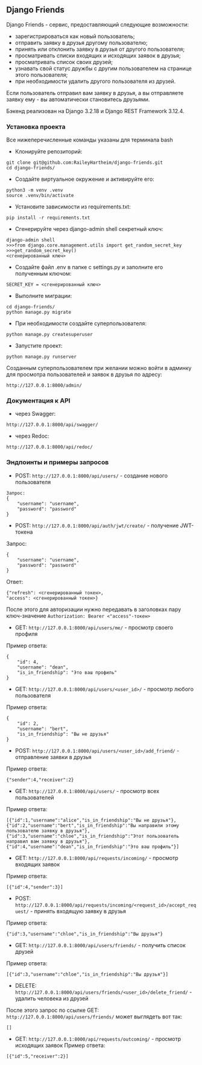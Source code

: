 ## Django Friends
Django Friends - сервис, предоставляющий следующие возможности:
- зарегистрироваться как новый пользователь;
- отправить заявку в друзья другому пользователю;
- принять или отклонить заявку в друзья от другого пользователя;
- просматривать списки входящих и исходящих заявок в друзья;
- просматривать список своих друзей;
- узнавать свой статус дружбы с другим пользователем на странице этого пользователя;
- при необходимости удалить другого пользователя из друзей.


Если пользователь отправил вам заявку в друзья, а вы отправляете заявку ему - вы автоматически становитесь друзьями.


Бэкенд реализован на Django 3.2.18 и Django REST Framework 3.12.4.

### Установка проекта
Все нижеперечисленные команды указаны для терминала bash

- Клонируйте репозиторий:

```
git clone git@github.com:RaileyHartheim/django-friends.git
cd django-friends/
```

- Cоздайте виртуальное окружение и активируйте его:

```
python3 -m venv .venv
source .venv/bin/activate
```

- Установите зависимости из requirements.txt:

```
pip install -r requirements.txt
```

- Сгенерируйте через django-admin shell секретный ключ:
```
django-admin shell
>>>from django.core.management.utils import get_random_secret_key  
>>>get_random_secret_key()
<сгенерированный ключ>
```

- Создайте файл .env в папке с settings.py и заполните его полученным ключом:
```
SECRET_KEY = <сгенерированный ключ>
```

- Выполните миграции:

```
cd django-friends/
python manage.py migrate
```

- При необходимости создайте суперпользователя:

```
python manage.py createsuperuser
```

- Запустите проект:

```
python manage.py runserver
```

Созданным суперпользователем при желании можно войти в админку для просмотра пользователей и заявок в друзья по адресу:

```
http://127.0.0.1:8000/admin/
```

### Документация к API

- через Swagger:
```
http://127.0.0.1:8000/api/swagger/
```

- через Redoc:
```
http://127.0.0.1:8000/api/redoc/
```

### Эндпоинты и примеры запросов



- POST: ```http://127.0.0.1:8000/api/users/``` - создание нового пользователя
```
Запрос: 
{
    "username": "username",
    "password": "password"
}
```
- POST: ```http://127.0.0.1:8000/api/auth/jwt/create/``` - получение JWT-токена

Запрос: 
```
{
    "username": "username",
    "password": "password"
}
```

Ответ:
```
{"refresh": <сгенерированный токен>,
"access": <сгенерированный токен>}
```

После этого для авторизации нужно передавать в заголовках пару ключ-значение ```Authorization: Bearer <"access"-токен>```

- GET: ```http://127.0.0.1:8000/api/users/me/``` - просмотр своего профиля

Пример ответа:
```
{
    "id": 4,
    "username": "dean",
    "is_in_friendship": "Это ваш профиль"
}
```

- GET: ```http://127.0.0.1:8000/api/users/<user_id>/``` - просмотр любого пользователя

Пример ответа:
```
{
    "id": 2,
    "username": "bert",
    "is_in_friendship": "Вы не друзья"
}
```

- POST: ```http://127.0.0.1:8000/api/users/<user_id>/add_friend/``` - отправление заявки в друзья

Пример ответа:
```
{"sender":4,"receiver":2}
```

- GET: ```http://127.0.0.1:8000/api/users/``` - просмотр всех пользователей

Пример ответа:
```
[{"id":1,"username":"alice","is_in_friendship":"Вы не друзья"},{"id":2,"username":"bert","is_in_friendship":"Вы направили этому пользователю заявку в друзья"},{"id":3,"username":"chloe","is_in_friendship":"Этот пользователь направил вам заявку в друзья"},{"id":4,"username":"dean","is_in_friendship":"Это ваш профиль"}]
```

- GET: ```http://127.0.0.1:8000/api/requests/incoming/``` - просмотр входящих заявок

Пример ответа:
```
[{"id":4,"sender":3}]
```

- POST: ```http://127.0.0.1:8000/api/requests/incoming/<request_id>/accept_request/``` - принять входящую заявку в друзья

Пример ответа:
```
{"id":3,"username":"chloe","is_in_friendship":"Вы друзья"}
```

- GET: ```http://127.0.0.1:8000/api/users/friends/``` - получить список друзей

Пример ответа:
```
[{"id":3,"username":"chloe","is_in_friendship":"Вы друзья"}]
```

- DELETE: ```http://127.0.0.1:8000/api/users/friends/<user_id>/delete_friend/``` - удалить человека из друзей

После этого запрос по ссылке GET: ```http://127.0.0.1:8000/api/users/friends/``` может выглядеть вот так:
```
[]
```

- GET: ```http://127.0.0.1:8000/api/requests/outcoming/``` - просмотр исходящих заявок
Пример ответа:
```
[{"id":5,"receiver":2}]
```

